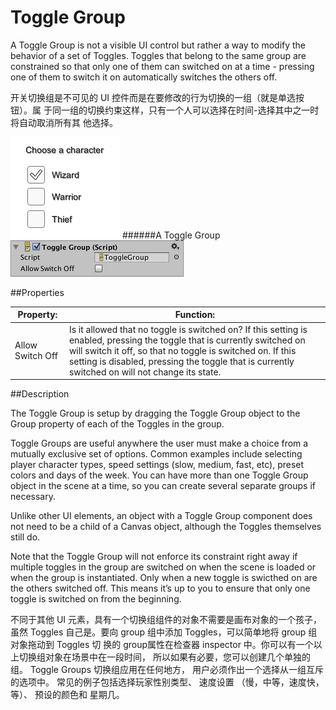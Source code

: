 # Toggle Group

A Toggle Group is not a visible UI control but rather a way to modify the behavior of a set of Toggles. Toggles that belong to the same group are constrained so that only one of them can switched on at a time - pressing one of them to switch it on automatically switches the others off.

开关切换组是不可见的 UI 控件而是在要修改的行为切换的一组（就是单选按钮）。属 于同一组的切换约束这样，只有一个人可以选择在时间-选择其中之一时将自动取消所有其 他选择。  

![](Main/UI_ToggleGroupExample.png)
######A Toggle Group
![](Main/UI_ToggleGroupInspector.png)

##Properties

| Property:	 | Function: |
| -- | -- |
| Allow Switch Off	 | Is it allowed that no toggle is switched on? If this setting is enabled, pressing the toggle that is currently switched on will switch it off, so that no toggle is switched on. If this setting is disabled, pressing the toggle that is currently switched on will not change its state. |
##Description

The Toggle Group is setup by dragging the Toggle Group object to the Group property of each of the Toggles in the group.

Toggle Groups are useful anywhere the user must make a choice from a mutually exclusive set of options. Common examples include selecting player character types, speed settings (slow, medium, fast, etc), preset colors and days of the week. You can have more than one Toggle Group object in the scene at a time, so you can create several separate groups if necessary.


Unlike other UI elements, an object with a Toggle Group component does not need to be a child of a Canvas object, although the Toggles themselves still do.

Note that the Toggle Group will not enforce its constraint right away if multiple toggles in the group are switched on when the scene is loaded or when the group is instantiated. Only when a new toggle is swicthed on are the others switched off. This means it’s up to you to ensure that only one toggle is switched on from the beginning.

不同于其他 UI 元素，具有一个切换组组件的对象不需要是画布对象的一个孩子，虽然 Toggles 自己是。要向 group 组中添加 Toggles，可以简单地将 group 组对象拖动到 Toggles 切 换的 group属性在检查器 inspector 中。你可以有一个以上切换组对象在场景中在一段时间， 所以如果有必要，您可以创建几个单独的组。 Toggle Groups 切换组应用在任何地方， 用户必须作出一个选择从一组互斥的选项中。 常见的例子包括选择玩家性别类型、 速度设置 （慢，中等，速度快，等）、 预设的颜色和 星期几。